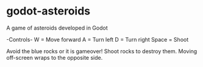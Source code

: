 # godot-asteroids
A game of asteroids developed in Godot

-Controls-
W = Move forward
A = Turn left
D = Turn right
Space = Shoot

Avoid the blue rocks or it is gameover!
Shoot rocks to destroy them.
Moving off-screen wraps to the opposite side.
